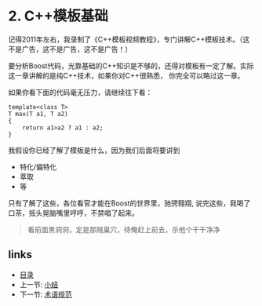 # 2. C++模板基础

记得2011年左右，我录制了《C++模板视频教程》，专门讲解C++模板技术。（这不是广告，这不是广告，这不是广告！）


要分析Boost代码，光靠基础的C++知识是不够的，还得对模板有一定了解。实际这一章讲解的是纯C++技术，如果你对C++很熟悉，
你完全可以略过这一章。

如果你看下面的代码毫无压力，请继续往下看：

    template<class T>
    T max(T a1, T a2)
    {
        return a1>a2 ? a1 : a2;
    }


我假设你已经了解了模板是什么，因为我们后面将要讲到
- 特化/偏特化
- 萃取
- 等

只有了解了这些，各位看官才能在Boost的世界里，驰骋翱翔, 说完这些，我喝了口茶，摇头晃脑嘴里哼哼，不禁唱了起来。

> 看前面黑洞洞，定是那贼巢穴，待俺赶上前去，杀他个干干净净


## links
  * [目录](<00.00.目录.md>)
  * 上一节: [小结](<01.03.小结.md>)
  * 下一节: [术语规范](<02.01.术语规范.md>)

